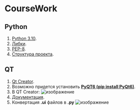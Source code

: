 # CourseWork
## Python
  1. [Python 3.10](https://www.python.org/).
  2. [Либки](https://pypi.org/).
  3. [PEP-8](https://www.python.org/dev/peps/pep-0008/).
  4. [Структура проекта](https://docs.python.org/3/tutorial/modules.html).
## QT
  1. [Qt Creator](https://www.qt.io/download-open-source?hsCtaTracking=9f6a2170-a938-42df-a8e2-a9f0b1d6cdce%7C6cb0de4f-9bb5-4778-ab02-bfb62735f3e5).
  2. Возможно придется установить [**PyQT6 (pip install PyQt6)**](https://pypi.org/project/PyQt6/).
  3. В QT Creator:
  ![изображение](https://user-images.githubusercontent.com/58343706/145881136-ff29ab3d-722b-4fe1-90c0-cea025f3660e.png)
  5. [Документация](https://doc.qt.io/qtforpython/).
  6. Конвертация **.ui** файлов в **.py**
     ![изображение](https://user-images.githubusercontent.com/58343706/145818700-7469b426-5159-4860-aa63-5bed6558b788.png)

